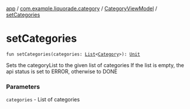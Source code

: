 [app](../../index.md) / [com.example.liquorade.category](../index.md) / [CategoryViewModel](index.md) / [setCategories](./set-categories.md)

# setCategories

`fun setCategories(categories: `[`List`](https://kotlinlang.org/api/latest/jvm/stdlib/kotlin.collections/-list/index.html)`<`[`Category`](../../com.example.liquorade.domain/-category/index.md)`>): `[`Unit`](https://kotlinlang.org/api/latest/jvm/stdlib/kotlin/-unit/index.html)

Sets the categoryList to the given list of categories
If the list is empty, the api status is set to ERROR, otherwise to DONE

### Parameters

`categories` - List of categories